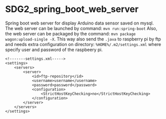 # SDG2_spring_boot_web_server
Spring boot web server for display Arduino data sensor saved on mysql.
The web server can be launched by command: `mvn run:spring-boot`
Also, the web server can be packaged by the command: `mvn package wagon:upload-single -X`. This way also send the `.java` to raspberry pi by ftp and needs extra configuration on directory: `%HOME%/.m2/settings.xml` where specify user and password of the raspbeery pi.

```
<!-------settings.xml----->
<settings>
    <servers>
        <server>
            <id>ftp-repository</id>
            <username>username</username>
            <password>password</password>
			<configuration>
				<StrictHostKeyChecking>no</StrictHostKeyChecking>
			</configuration>
        </server>
    </servers>
</settings>
```
